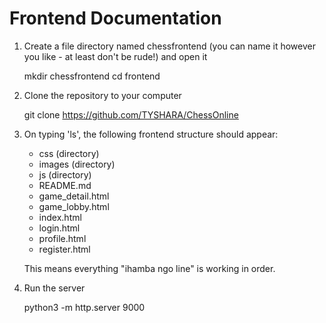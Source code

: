 # Frontend Documentation

1. Create a file directory named chessfrontend (you can name it however you like - at least don't be rude!) and open it

    
    mkdir chessfrontend
    cd frontend
    

2. Clone the repository to your computer

    
    git clone https://github.com/TYSHARA/ChessOnline
    

3. On typing 'ls', the following frontend structure should appear:
   - css (directory)
   - images (directory)
   - js (directory)
   - README.md
   - game_detail.html
   - game_lobby.html
   - index.html
   - login.html
   - profile.html
   - register.html

   This means everything "ihamba ngo line" is working in order.

4. Run the server

    
    python3 -m http.server 9000
    

<script> const copyButton = document.getElementById("copy-button"); copyButton.addEventListener("click", function () { const codeSnippet = `git clone https://github.com/TYSHARA/ChessOnline/tree/master`; const textArea = document.createElement("textarea"); textArea.value = codeSnippet; document.body.appendChild(textArea); textArea.select(); document.execCommand("copy"); document.body.removeChild(textArea); alert("Command copied to clipboard!"); }); </script> 

